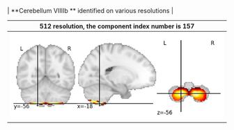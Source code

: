 


| **Cerebellum VIIIIb ** identified on various resolutions |

| 512 resolution, the component index number is 157|  
|:---:|  
| ![Component 512](../512/final/157.jpg "From component 512: Cerebellum VIIIIb ") |